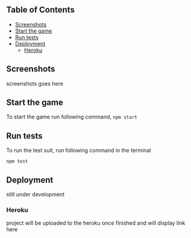 
## Table of Contents

- [Screenshots](#screenshots)
- [Start the game](#start-the-game)
- [Run tests](#run-tests)
- [Deployment](#deployment)
  - [Heroku](#heroku)

## Screenshots

screenshots goes here

## Start the game

To start the game run following command,
`npm start`

## Run tests

To run the test suit, run following command in the terminal

`npm test`

## Deployment

still under development

### Heroku
project will be uploaded to the heroku once finished and will display link here
